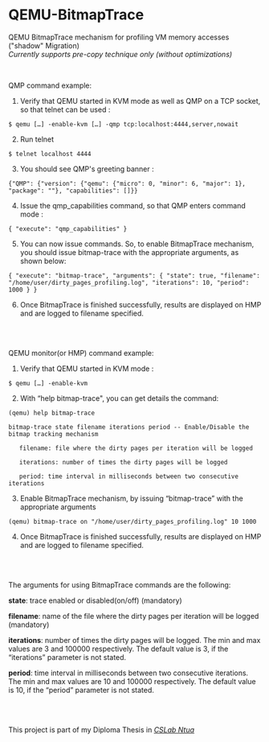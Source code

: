 # QEMU-BitmapTrace
QEMU BitmapTrace mechanism for profiling VM memory accesses ("shadow" Migration)  
*Currently supports pre-copy technique only (without optimizations)*

<br />

QMP  command example: 

1) Verify that QEMU started in KVM mode as well as QMP on a TCP socket, so that telnet can be used : 
```
$ qemu […] -enable-kvm […] -qmp tcp:localhost:4444,server,nowait 
```
2) Run telnet 
```
$ telnet localhost 4444 
```
3) You should see QMP's greeting banner : 
```
{"QMP": {"version": {"qemu": {"micro": 0, "minor": 6, "major": 1}, "package": ""}, "capabilities": []}}
```
4) Issue the qmp_capabilities command, so that QMP enters command mode : 
```
{ "execute": "qmp_capabilities" }  
```
5) You can now issue commands. So, to enable BitmapTrace mechanism, you should issue  bitmap-trace with the appropriate arguments, as shown below: 
```
{ "execute": "bitmap-trace", "arguments": { "state": true, "filename": "/home/user/dirty_pages_profiling.log", "iterations": 10, "period": 1000 } } 
```
6) Once BitmapTrace is finished successfully, results are displayed on HMP and are logged to filename specified. 

<br />
<br />

QEMU monitor(or HMP) command example: 

1) Verify that QEMU started in KVM mode : 
```
$ qemu […] -enable-kvm 
```
2) With “help bitmap-trace", you can get details the command: 
```
(qemu) help bitmap-trace  

bitmap-trace state filename iterations period -- Enable/Disable the bitmap tracking mechanism 

   filename: file where the dirty pages per iteration will be logged 

   iterations: number of times the dirty pages will be logged 

   period: time interval in milliseconds between two consecutive iterations 
```
3) Enable BitmapTrace mechanism, by issuing “bitmap-trace” with the appropriate arguments 
```
(qemu) bitmap-trace on "/home/user/dirty_pages_profiling.log" 10 1000 
```
4) Once BitmapTrace is finished successfully, results are displayed on HMP and are logged to filename specified. 

<br />
<br />

The arguments for using BitmapTrace commands are the following: 

**state**: trace enabled or disabled(on/off) (mandatory) 

**filename**: name of the file where the dirty pages per iteration will be logged (mandatory) 

**iterations**: number of times the dirty pages will be logged. The min and max values are 3 and 100000 respectively. The default value is 3, if the “iterations” parameter is not stated. 

**period**: time interval in milliseconds between two consecutive iterations. The min and max values are 10 and 100000 respectively. The default value is 10, if the “period” parameter is not stated. 

<br />
<br />

This project is part of my Diploma Thesis in [*CSLab Ntua*](http://www.cslab.ece.ntua.gr/)
